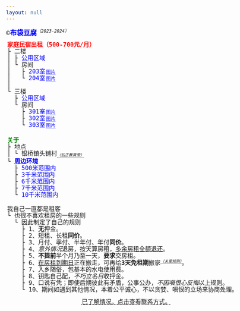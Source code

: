 ```yaml
---
layout: null
---
```

<div style="margin-bottom: 10px;">&copy;<a href="/" target="_blank"><strong>布袋豆腐</strong></a><sup style="border: 0;">（2023-2024）</sup></div>
<pre class="rooms">
<span style="color: red; font-weight: bold;">家庭民宿出租（500-700元/月）</span>
├ 二楼
│ ├ <div class="collapse"><span class="collapse-toggler" data-toggle="collapse">公用区域</span><div class="collapse-body">
│ │ ├ <div class="collapse"><span class="collapse-toggler" data-toggle="collapse">卫生间</span><span class="gallery-open-btn" data-src="/assets/img/logo.png" data-alt="二楼卫生间" title="点击查看图片">图片</span><div class="collapse-body">
│ │ │ └ 基础设施
│ │ │   ├ 淋浴（热水）
│ │ │   ├ 取暖器
│ │ │   ├ 马桶
│ │ │   ├ 洗脸池
│ │ │   └ 化妆柜（含镜子）</div></div>
│ │ ├ <div class="collapse"><span class="collapse-toggler" data-toggle="collapse">客厅</span><span class="gallery-open-btn" data-src="/assets/img/logo.png" data-alt="客厅" title="点击查看图片">图片</span><div class="collapse-body">
│ │ │ └ 家具
│ │ │   ├ 原木<sup>无漆</sup>会议桌
│ │ │   │ └ 4把办公椅
│ │ │   └ 沙发
│ │ │</div></div>
│ │ └ <div class="collapse"><span class="collapse-toggler" data-toggle="collapse">厨房</span><span class="gallery-open-btn" data-src="/assets/img/logo.png" data-alt="厨房" title="点击查看图片">图片</span><div class="collapse-body">
│ │   └ 家具
│ │     ├ 油烟机
│ │     ├ 整体橱柜
│ │     ├ <div class="collapse"><span class="collapse-toggler" data-toggle="collapse">冰箱</span><div class="collapse-body">
│ │     │ ├ 冷藏：83升。
│ │     │ └ 冷冻：52升。</div></div>
│ │     ├ 电磁炉
│ │     └ 原木<sup>无漆</sup>餐桌
│ │       └ 4把原木<sup>无漆</sup>餐椅</div></div>
│ │</div></div>
│ └ 房间
│   ├ <div class="collapse"><span class="collapse-toggler" data-toggle="collapse">203室</span><span class="gallery-open-btn" data-src="/assets/img/logo.png" data-alt="203室" title="点击查看图片">图片</span><div class="collapse-body">
│   │ ├ 租金
│   │ │ └ 500元/月<sub>（含基本水电）</sub>。
│   │ └ 家具
│   │   ├ 原木<sup>无漆</sup>单人床
│   │   ├ 原木<sup>无漆</sup>床头柜
│   │   └ 原木<sup>无漆</sup>书桌
│   │     └ 1把椅子
│   │</div></div>
│   └ <div class="collapse"><span class="collapse-toggler" data-toggle="collapse">204室</span><span class="gallery-open-btn" data-src="/assets/img/logo.png" data-alt="204室" title="点击查看图片">图片</span><div class="collapse-body">
│     ├ 租金
│     │ └ 550元/月<sub>（含基本水电）</sub>。
│     └ 家具
│       ├ 原木<sup>无漆</sup>双人床
│       ├ 原木<sup>无漆</sup>床头柜
│       └ 原木<sup>无漆</sup>书桌
│         └ 1把椅子</div></div>
│
└ 三楼
  ├ <div class="collapse"><span class="collapse-toggler" data-toggle="collapse">公用区域</span><div class="collapse-body">
  │ ├ <div class="collapse"><span class="collapse-toggler" data-toggle="collapse">卫生间</span><span class="gallery-open-btn" data-src="/assets/img/logo.png" data-alt="三楼卫生间" title="点击查看图片">图片</span><div class="collapse-body">
  │ │ └ 基础设施
  │ │   ├ 淋浴（热水）
  │ │   ├ 取暖器
  │ │   ├ 马桶
  │ │   ├ 洗脸池
  │ │   └ 化妆柜（含镜子）</div></div>
  │ ├ <div class="collapse"><span class="collapse-toggler" data-toggle="collapse">阳台</span><span class="gallery-open-btn" data-src="/assets/img/logo.png" data-alt="阳台" title="点击查看图片">图片</span><div class="collapse-body">
  │ │ └ 家具
  │ │   ├ <div class="collapse"><span class="collapse-toggler" data-toggle="collapse">沙发</span><div class="collapse-body">
  │ │   │ ├ 原木<sup>无漆</sup>三人座
  │ │   │ ├ 原木<sup>无漆</sup>二人座
  │ │   │ └ 原木<sup>无漆</sup>一人座</div></div>
  │ │   └ 茶几</div></div>
  │ └ <div class="collapse"><span class="collapse-toggler" data-toggle="collapse">晾衣区</span><span class="gallery-open-btn" data-src="/assets/img/logo.png" data-alt="晾衣区" title="点击查看图片">图片</span><div class="collapse-body">
  │   └ 家具
  │     ├ <div class="collapse"><span class="collapse-toggler" data-toggle="collapse">晾衣绳</span><div class="collapse-body">
  │     │ └ 22米</div></div>
  │     ├ <div class="collapse"><span class="collapse-toggler" data-toggle="collapse">洗衣机</span><div class="collapse-body">
  │     │ └ 10KG容量</div></div>
  │     └ 户外桌
  │       └ 4把户外椅子</div></div>
  │</div></div>
  └ 房间
    ├ <div class="collapse"><span class="collapse-toggler" data-toggle="collapse">301室</span><span class="gallery-open-btn" data-src="/assets/img/logo.png" data-alt="301室" title="点击查看图片">图片</span><div class="collapse-body">
    │ ├ 家具
    │ │ ├ 实木双人床
    │ │ ├ 原木<sup>无漆</sup>床头柜
    │ │ └ 原木<sup>无漆</sup>书桌
    │ │   └ 1把椅子
    │ └ 租金
    │   └ 700元/月<sub>（含基本水电）</sub>。
    │</div></div>
    ├ <div class="collapse"><span class="collapse-toggler" data-toggle="collapse">302室</span><span class="gallery-open-btn" data-src="/assets/img/logo.png" data-alt="302室" title="点击查看图片">图片</span><div class="collapse-body">
    │ ├ 家具
    │ │ ├ 原木<sup>无漆</sup>单人床
    │ │ ├ 原木<sup>无漆</sup>床头柜
    │ │ └ 原木<sup>无漆</sup>书桌
    │ │   └ 1把椅子
    │ └ 租金
    │   └ 500元/月<sub>（含基本水电）</sub>。
    │</div></div>
    └ <div class="collapse"><span class="collapse-toggler" data-toggle="collapse">303室</span><span class="gallery-open-btn" data-src="/assets/img/logo.png" data-alt="303室" title="点击查看图片">图片</span><div class="collapse-body">
      ├ 家具
      │ ├ 实木双人床
      │ └ 原木<sup>无漆</sup>书桌
      │   └ 1把椅子
      └ 租金
        └ 600元/月<sub>（含基本水电）</sub>。</div></div>
</pre>
<pre class="about">
<span style="color: green; font-weight: bold;">关于</span>
├ 地点
│ └ 银桥镇头铺村<sub>（<span>弘正教育</span>旁）</sub>
└ <div class="collapse"><span class="collapse-toggler active" data-toggle="collapse">周边环境</span><div class="collapse-body active">
  ├ <div class="collapse"><span class="collapse-toggler" data-toggle="collapse">500米范围内</span><div class="collapse-body">
  │ ├ <div class="collapse"><span class="collapse-toggler" data-toggle="collapse">生活</span><div class="collapse-body">
  │ │ ├ 山泉水
  │ │ ├ 镇农贸市场<sub>（<mark>每月4次大型集市</mark>）</sub>
  │ │ ├ 快递网点<sub>（邮政、中通、申通、极兔、圆通、韵达）</sub>
  │ │ ├ 便利生活超市<sub>（多个）</sub>
  │ │ ├ 咖啡馆
  │ │ ├ 云南农村信用银行
  │ │ └ 很多旅居的邻居
  │ │</div></div>
  │ └ <div class="collapse"><span class="collapse-toggler" data-toggle="collapse">行政</span><div class="collapse-body">
  │   ├ 镇政府
  │   ├ 镇卫生院
  │   ├ 镇公安局
  │   └ 镇幼儿园/中学</div></div>
  │</div></div>
  ├ <div class="collapse"><span class="collapse-toggler" data-toggle="collapse">3千米范围内</span><div class="collapse-body">
  │ ├ 环洱海生态走廊
  │ │ └ 盘溪村S湾<sub>（距离3.6千米）</sub>
  │ └ 更多的民宿、农场、庄园，及来自五湖四海的邻居。
  │</div></div>
  ├ <div class="collapse"><span class="collapse-toggler" data-toggle="collapse">6千米范围内</span><div class="collapse-body">
  │ ├ <div class="collapse"><span class="collapse-toggler" data-toggle="collapse">素食街</span><div class="collapse-body">
  │ │ ├ 念福素火锅
  │ │ ├ 二元斋<sup></sup>
  │ │ ├ 亲善堂<sup></sup>
  │ │ ├ 素养工坊<sup></sup>
  │ │ ├ 善晓为
  │ │ ├ 长素面
  │ │ ├ 素乐餐厅
  │ │ └ 普茶</div></div>
  │ ├ 三塔
  │ └ 崇圣寺
  │</div></div>
  ├ <div class="collapse"><span class="collapse-toggler" data-toggle="collapse">7千米范围内</span><div class="collapse-body">
  │ ├ 素方舟
  │ └ 大理古城</div></div>
  └ <div class="collapse"><span class="collapse-toggler" data-toggle="collapse">10千米范围内</span><div class="collapse-body">
    ├ 大理大学
    └ 喜洲古镇<sup><mark>直线距离≈10千米</mark></sup></div></div></div></div>
</pre>
<pre class="rules">
我自己一直都是租客
└ 也很不喜欢租房的一些规则
  └ 因此制定了自己的规则
    ├ 1、<strong>无</strong>押金。
    ├ 2、短租、长租<strong>同价</strong>。
    ├ 3、月付、季付、半年付、年付<strong>同价</strong>。
    ├ 4、<em>意外情况</em>退房，按天算房租，<span style="text-decoration: underline;">多余房租全额退还</span>。
    ├ 5、<strong>不提前</strong>半个月乃至一天，<strong>要求</strong>交房租。
    ├ 6、<span style="text-decoration: underline;">在房租到期日</span>正在搬走，可再给<strong>3天免租期</strong>搬家<sup>（关爱规则）</sup>。
    ├ 7、入乡随俗，包基本的水电使用费。
    ├ 8、钥匙自己配，<em>不巧立名目</em>收押金。
    ├ 9、口说有凭；即使后期彼此有矛盾，公事公办，<em>不因嗔恨心反悔</em>以上规则。
    └ 10、期间如遇到其他情况，本着公平诚心，不以贪婪、嗔恨的立场来协商处理。
</pre>
<div id="xx" style="margin: 15px; text-align: center; font-size: 16px;"><span style="text-decoration: underline dotted; cursor: pointer;" onclick="this.style.display = 'none'; this.parentNode.querySelector('mark').style.display = 'inline';">已了解情况，点击查看联系方式。</span><mark style="display: none;">电话：19542586219，微信：（同电话号）。</mark></div>
<div id="gallery">
  <div class="loading" style="position: absolute; left: 0; top: 0; background-color: black; color: white; font-size: 70%; padding: 0 5px; width: 58px;"></div>
  <div>
    <span class="close-btn"><span>╳</span></span>
  </div>
  <div class="body"><img class="img"></div>
</div>
<script>
;(function() {
  document.querySelectorAll('.collapse')
    .forEach(function(collapse) {
      var toggler = collapse.querySelector('.collapse-toggler');
      var body = collapse.querySelector('.collapse-body');
      
      toggler.onclick = function() {
        toggler.classList.toggle('active');
        body.classList.toggle('active');
      };
    });
}());
</script>
<script>
;(function() {
    var gallery = document.getElementById('gallery');
    var closeBtn = gallery.querySelector('.close-btn');
    var loading = gallery.querySelector('.loading');
    var body = gallery.querySelector('.body');
    var img = gallery.querySelector('.img');
    
    document.querySelectorAll('.gallery-open-btn')
      .forEach(function(btn) {
        var src = btn.dataset.src;
        var alt = btn.dataset.alt;
        
        btn.onclick = function(e) {
          if (img.src) {
            img.src = '';
            img.alt = '';
            gallery.style.display = 'none';
            closeBtn.style.display = 'none';
          }

          gallery.style.left = e.clientX + 'px';
          gallery.style.top = e.clientY + 'px';
          gallery.style.display = 'block';
          
          loading.innerHTML = '加载中...';
          
          img.onload = function() {
            loading.innerHTML = '';
            closeBtn.style.display = 'inline-block';
          }
         
          img.src = src;
          img.alt = alt;
          img.style.width = '100%';
        };
      });
    
    closeBtn.onclick = function() {
      gallery.style.display = 'none';
      closeBtn.style.display = 'none';
      img.src = '';
      img.alt = '';
      img.style.width = '';
    };
})();
</script>
<!-- Google tag (gtag.js) -->
<script async src="https://www.googletagmanager.com/gtag/js?id=G-MVB3SC8YVX"></script>
<script>
  window.dataLayer = window.dataLayer || [];
  function gtag(){dataLayer.push(arguments);}
  gtag('js', new Date());

  gtag('config', 'G-MVB3SC8YVX');
</script>
<style>
body, pre {
  font-family: 'dejavu sans mono', menlo, consolas, simsun, simkai, kaiti, simhei, serif;
  font-size: 18px;
  line-height: 1.125;
  margin: 3px;
}

a, a:hover, a:active, a:visited {
  color: blue;
  text-decoration: none;
}

pre {
  font-size: 16px;
}

pre div {
  display: inline;
}

sup, sub {
  font-size: 65%;
  font-style: italic;
  border-bottom: 1px dotted;
  position: relative;
}

sub {
  position: relative;
  bottom: 2px;
}

.rooms, .about {
  width: 50%;
  max-width: 350px;
  margin-bottom: 20px;
}

.rooms {
  width: 360px;
  float: left;
}

.about {
  box-sizing: border-box;
  float: left;
}

.rules {
  clear: both;
}

.collapse {
}

.collapse-toggler {
  color: blue;
  cursor: pointer;
}

.collapse-toggler.active {
  font-weight: bold;
}

.collapse-body {
  display: none;
}

.collapse-body.active {
  display: inline;
}

.gallery-open-btn {
  cursor: pointer;
  position: relative;
  margin-left: 2px;
  border-bottom: 1px dotted;
  color: blue;
  font-size: 80%;
}

#gallery {
  display: none;
  position: absolute;
  z-index: 9999;
  width: auto;
  max-width: 380px;
  background-color: white;
  box-shadow: 10px 10px 50px rgba(0,0,0, .2);
}
  
#gallery .close-btn {
  cursor: pointer;
  position: absolute;
  right: 0;
  background-color: black;
  display: none;
}

#gallery .close-btn span {
  display: block;
  padding: 8px;
  color: #ccc;
  font-size: 12px;
}

#gallery .close-btn span:hover {
  color: white;
}

#gallery .body {
  overflow: hidden;
  font-size: 0; /* remove the image gap */
}
#gallery .body .img {
  width: 100%;
}

@media only screen and (max-width: 600px) {
body, pre {
  font-size: 20px;
}

.rooms, .about {
  float: none;
  width: 100%;
}
</style>